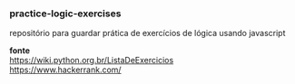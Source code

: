 ### practice-logic-exercises

repositório para guardar prática de exercícios de lógica usando javascript

**fonte** \
https://wiki.python.org.br/ListaDeExercicios \
https://www.hackerrank.com/

